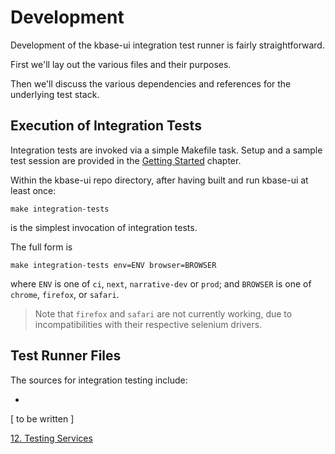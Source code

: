 # Development

Development of the kbase-ui integration test runner is fairly straightforward.

First we'll lay out the various files and their purposes.

Then we'll discuss the various dependencies and references for the underlying test stack.

## Execution of Integration Tests

Integration tests are invoked via a simple Makefile task. Setup and a sample test session are provided in the [Getting Started](./3-getting-started) chapter.

Within the kbase-ui repo directory, after having built and run kbase-ui at least once:

```text
make integration-tests
```

is the simplest invocation of integration tests.

The full form is

```text
make integration-tests env=ENV browser=BROWSER
``` 

where `ENV` is one of `ci`, `next`, `narrative-dev` or `prod`; and `BROWSER` is one of `chrome`, `firefox`, or `safari`.

> Note that `firefox` and `safari` are not currently working, due to incompatibilities with their respective selenium drivers.

## Test Runner Files

The sources for integration testing include:

- 

[ to be written ]

[12. Testing Services](./12-testing-services)